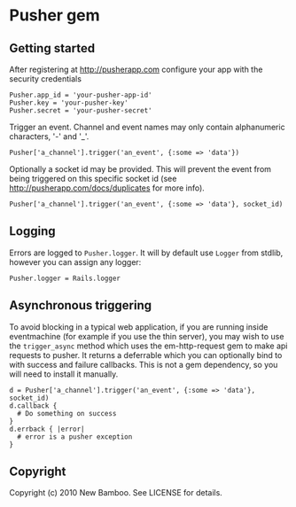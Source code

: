 Pusher gem
==========

Getting started
---------------

After registering at <http://pusherapp.com> configure your app with the security credentials

    Pusher.app_id = 'your-pusher-app-id'
    Pusher.key = 'your-pusher-key'
    Pusher.secret = 'your-pusher-secret'

Trigger an event. Channel and event names may only contain alphanumeric characters, '-' and '_'.

    Pusher['a_channel'].trigger('an_event', {:some => 'data'})

Optionally a socket id may be provided. This will prevent the event from being triggered on this specific socket id (see <http://pusherapp.com/docs/duplicates> for more info).

    Pusher['a_channel'].trigger('an_event', {:some => 'data'}, socket_id)

Logging
-------

Errors are logged to `Pusher.logger`. It will by default use `Logger` from stdlib, however you can assign any logger:

    Pusher.logger = Rails.logger

Asynchronous triggering
-----------------------

To avoid blocking in a typical web application, if you are running inside eventmachine (for example if you use the thin server), you may wish to use the `trigger_async` method which uses the em-http-request gem to make api requests to pusher. It returns a deferrable which you can optionally bind to with success and failure callbacks. This is not a gem dependency, so you will need to install it manually.

    d = Pusher['a_channel'].trigger('an_event', {:some => 'data'}, socket_id)
    d.callback {
      # Do something on success
    }
    d.errback { |error|
      # error is a pusher exception
    }

Copyright
---------

Copyright (c) 2010 New Bamboo. See LICENSE for details.
